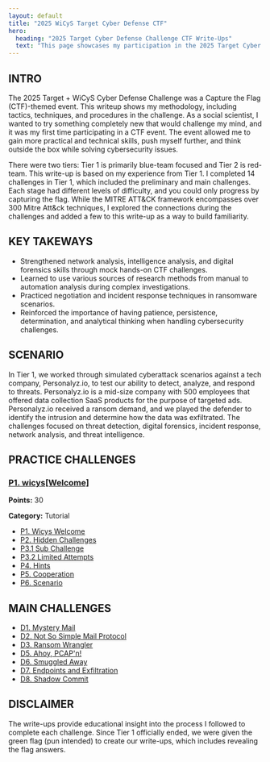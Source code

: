 ```yaml
---
layout: default
title: "2025 WiCyS Target Cyber Defense CTF"
hero:
  heading: "2025 Target Cyber Defense Challenge CTF Write-Ups"
  text: "This page showcases my participation in the 2025 Target Cyber Defense CTF Challenge hosted by WiCyS, which ran from July 1 through August 14, 2025."
---
```


## INTRO

The 2025 Target + WiCyS Cyber Defense Challenge was a Capture the Flag (CTF)-themed event. This writeup shows my methodology, including tactics, techniques, and procedures in the challenge. As a social scientist, I wanted to try something completely new that would challenge my mind, and it was my first time participating in a CTF event. The event allowed me to gain more practical and technical skills, push myself further, and think outside the box while solving cybersecurity issues.

There were two tiers: Tier 1 is primarily blue-team focused and Tier 2 is red-team. This write-up is based on my experience from Tier 1. I completed 14 challenges in Tier 1, which included the preliminary and main challenges. Each stage had different levels of difficulty, and you could only progress by capturing the flag. While the MITRE ATT&CK framework encompasses over 300 Mitre Att&ck techniques, I explored the connections during the challenges and added a few to this write-up as a way to build familiarity.

## KEY TAKEWAYS

- Strengthened network analysis, intelligence analysis, and digital forensics skills through mock hands-on CTF challenges.
- Learned to use various sources of research methods from manual to automation analysis during complex investigations.
- Practiced negotiation and incident response techniques in ransomware scenarios.
- Reinforced the importance of having patience, persistence, determination, and analytical thinking when handling cybersecurity challenges.

## SCENARIO

In Tier 1, we worked through simulated cyberattack scenarios against a tech company, Personalyz.io, to test our ability to detect, analyze, and respond to threats. Personalyz.io is a mid-size company with 500 employees that offered data collection SaaS products for the purpose of targeted ads. Personalyz.io received a ransom demand, and we played the defender to identify the intrusion and determine how the data was exfiltrated. The challenges focused on threat detection, digital forensics, incident response, network analysis, and threat intelligence.

## PRACTICE CHALLENGES

<div class="challenge-grid">

  <div class="challenge-box">
    <h3><a href="/practice_challenges/p1-wicys-welcome.md">P1. wicys[Welcome]</a></h3>
    <p><strong>Points:</strong> 30</p>
    <p><strong>Category:</strong> Tutorial</p>
  </div>

</div>

- [P1. Wicys Welcome](practice_challenges/p1-wicys-welcome.md)
- [P2. Hidden Challenges](practice_challenges/p2-hidden-challenges.md)
- [P3.1 Sub Challenge](practice_challenges/p3-1-sub-challenge.md)
- [P3.2 Limited Attempts](practice_challenges/p3-2-limited-attempts.md)
- [P4. Hints](practice_challenges/p4-hints.md)
- [P5. Cooperation](practice_challenges/p5-cooperation.md)
- [P6. Scenario](practice_challenges/p6-scenario.md)

## MAIN CHALLENGES

- [D1. Mystery Mail](main_challenges/d1-mystery-mail.md)
- [D2. Not So Simple Mail Protocol](main_challenges/d2-not-so-simple-mail-protocol.md)
- [D3. Ransom Wrangler](main_challenges/d3-ransom-wrangler.md)
- [D5. Ahoy, PCAP'n!](main_challenges/d5-ahoy-pcapn.md)
- [D6. Smuggled Away](main_challenges/d6-smuggled-away.md)
- [D7. Endpoints and Exfiltration](main_challenges/d7-endpoints-exfiltration.md)
- [D8. Shadow Commit](main_challenges/d8-shadow-commit.md)

## DISCLAIMER 

The write-ups provide educational insight into the process I followed to complete each challenge. Since Tier 1 officially ended, we were given the green flag (pun intended) to create our write-ups, which includes revealing the flag answers.
